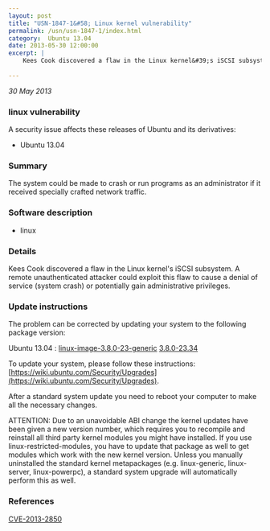 ```yaml
---
layout: post
title: "USN-1847-1&#58; Linux kernel vulnerability"
permalink: /usn/usn-1847-1/index.html
category:  Ubuntu 13.04
date: 2013-05-30 12:00:00
excerpt: |
    Kees Cook discovered a flaw in the Linux kernel&#39;s iSCSI subsystem. A remote unauthenticated attacker could exploit this flaw to cause a denial of service (system crash) or potentially gain administrative privileges. 
    
--- 
```

 
 

*30 May 2013*

### linux vulnerability

A security issue affects these releases of Ubuntu and its derivatives:

* Ubuntu 13.04

### Summary

The system could be made to crash or run programs as an administrator if it received specially crafted network traffic.

### Software description

* linux 

### Details

Kees Cook discovered a flaw in the Linux kernel&#39;s iSCSI subsystem. A remote unauthenticated attacker could exploit this flaw to cause a denial of service (system crash) or potentially gain administrative privileges. 

### Update instructions

The problem can be corrected by updating your system to the following package version:

Ubuntu 13.04
 : [linux-image-3.8.0-23-generic](https://launchpad.net/ubuntu/+source/linux) <span> [3.8.0-23.34](https://launchpad.net/ubuntu/+source/linux/3.8.0-23.34) </span> 

To update your system, please follow these instructions: [https://wiki.ubuntu.com/Security/Upgrades](https://wiki.ubuntu.com/Security/Upgrades).

After a standard system update you need to reboot your computer to make all the necessary changes.

ATTENTION: Due to an unavoidable ABI change the kernel updates have been given a new version number, which requires you to recompile and reinstall all third party kernel modules you might have installed. If you use linux-restricted-modules, you have to update that package as well to get modules which work with the new kernel version. Unless you manually uninstalled the standard kernel metapackages (e.g. linux-generic, linux-server, linux-powerpc), a standard system upgrade will automatically perform this as well. 

### References

 
 [CVE-2013-2850](http://people.ubuntu.com/~ubuntu-security/cve/CVE-2013-2850)
 

